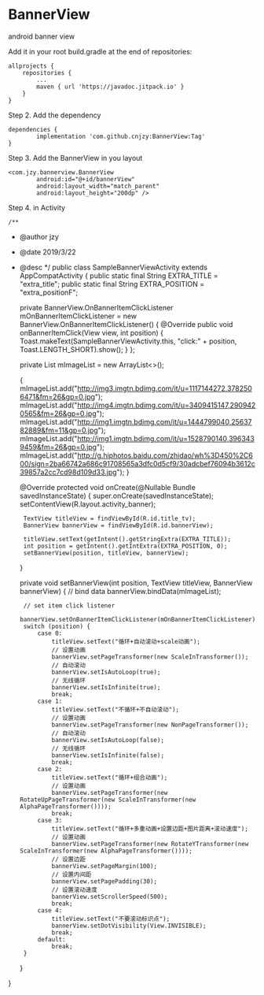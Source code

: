 # BannerView
android banner view


Add it in your root build.gradle at the end of repositories:

	allprojects {
		repositories {
			...
			maven { url 'https://javadoc.jitpack.io' }
		}
	}
Step 2. Add the dependency

	dependencies {
	        implementation 'com.github.cnjzy:BannerView:Tag'
	}

Step 3. Add the BannerView in you layout

	<com.jzy.bannerview.BannerView
            android:id="@+id/bannerView"
            android:layout_width="match_parent"
            android:layout_height="200dp" />

Step 4. in Activity

	/**
 * @author jzy
 * @date 2019/3/22
 * @desc
 */
public class SampleBannerViewActivity extends AppCompatActivity {
    public static final String EXTRA_TITLE = "extra_title";
    public static final String EXTRA_POSITION = "extra_positionF";

    private BannerView.OnBannerItemClickListener mOnBannerItemClickListener = new BannerView.OnBannerItemClickListener() {
        @Override
        public void onBannerItemClick(View view, int position) {
            Toast.makeText(SampleBannerViewActivity.this, "click:" + position, Toast.LENGTH_SHORT).show();
        }
    };

    private List<String> mImageList = new ArrayList<>();

    {
        mImageList.add("http://img3.imgtn.bdimg.com/it/u=1117144272,3782506471&fm=26&gp=0.jpg");
        mImageList.add("http://img4.imgtn.bdimg.com/it/u=3409415147,2909420565&fm=26&gp=0.jpg");
        mImageList.add("http://img1.imgtn.bdimg.com/it/u=1444799040,2563782889&fm=11&gp=0.jpg");
        mImageList.add("http://img1.imgtn.bdimg.com/it/u=1528790140,3963439459&fm=26&gp=0.jpg");
        mImageList.add("http://g.hiphotos.baidu.com/zhidao/wh%3D450%2C600/sign=2ba66742a686c91708565a3dfc0d5cf9/30adcbef76094b3612c39857a2cc7cd98d109d33.jpg");
    }

    @Override
    protected void onCreate(@Nullable Bundle savedInstanceState) {
        super.onCreate(savedInstanceState);
        setContentView(R.layout.activity_banner);

        TextView titleView = findViewById(R.id.title_tv);
        BannerView bannerView = findViewById(R.id.bannerView);

        titleView.setText(getIntent().getStringExtra(EXTRA_TITLE));
        int position = getIntent().getIntExtra(EXTRA_POSITION, 0);
        setBannerView(position, titleView, bannerView);
    }

    private void setBannerView(int position, TextView titleView, BannerView bannerView) {
        // bind data
        bannerView.bindData(mImageList);

        // set item click listener
        bannerView.setOnBannerItemClickListener(mOnBannerItemClickListener);
        switch (position) {
            case 0:
                titleView.setText("循环+自动滚动+scale动画");
                // 设置动画
                bannerView.setPageTransformer(new ScaleInTransformer());
                // 自动滚动
                bannerView.setIsAutoLoop(true);
                // 无线循环
                bannerView.setIsInfinite(true);
                break;
            case 1:
                titleView.setText("不循环+不自动滚动");
                // 设置动画
                bannerView.setPageTransformer(new NonPageTransformer());
                // 自动滚动
                bannerView.setIsAutoLoop(false);
                // 无线循环
                bannerView.setIsInfinite(false);
                break;
            case 2:
                titleView.setText("循环+组合动画");
                // 设置动画
                bannerView.setPageTransformer(new RotateUpPageTransformer(new ScaleInTransformer(new AlphaPageTransformer())));
                break;
            case 3:
                titleView.setText("循环+多重动画+设置边距+图片距离+滚动速度");
                // 设置动画
                bannerView.setPageTransformer(new RotateYTransformer(new ScaleInTransformer(new AlphaPageTransformer())));
                // 设置边距
                bannerView.setPageMargin(100);
                // 设置内间距
                bannerView.setPagePadding(30);
                // 设置滚动速度
                bannerView.setScrollerSpeed(500);
                break;
            case 4:
                titleView.setText("不要滚动标识点");
                bannerView.setDotVisibility(View.INVISIBLE);
                break;
            default:
                break;
        }
    }

}

